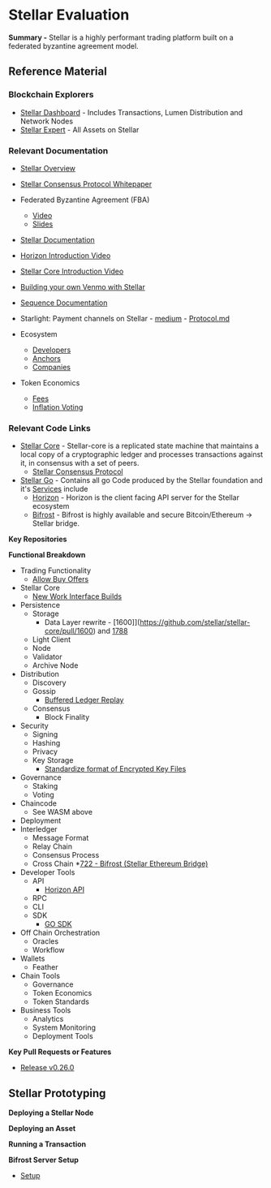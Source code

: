 # Stellar Evaluation
**Summary -** Stellar is a highly performant trading platform built on a federated byzantine agreement model.

## Reference Material

### Blockchain Explorers
* [Stellar Dashboard](https://dashboard.stellar.org/) - Includes Transactions, Lumen Distribution and Network Nodes
* [Stellar Expert](https://stellar.expert/explorer/public/asset/) - All Assets on Stellar



### Relevant Documentation
* [Stellar Overview](https://www.stellar.org/how-it-works/stellar-basics/)
* [Stellar Consensus Protocol Whitepaper](http://citeseerx.ist.psu.edu/viewdoc/download?doi=10.1.1.696.93&amp=&rep=rep1&amp=&type=pdf)
* Federated Byzantine Agreement (FBA)
  * [Video](https://youtu.be/vmwnhZmEZjc?list=PLaZFi8ZkzUvKpy77sxeING5t8PVr2zTLS&t=1733)
  * [Slides](http://www.scs.stanford.edu/15au-cs140/notes/scp.pdf)
* [Stellar Documentation](https://www.stellar.org/developers/guides/)
* [Horizon Introduction Video](https://www.youtube.com/watch?v=AtJ-f6Ih4A4&feature=youtu.be)
* [Stellar Core Introduction Video](https://www.youtube.com/watch?v=pt_mm8S9_WU&feature=youtu.be)
* [Building your own Venmo with Stellar](https://blog.abuiles.com/building-your-own-venmo-with-stellar/)
* [Sequence Documentation](https://dashboard.seq.com/docs)
* Starlight: Payment channels on Stellar - [medium](https://medium.com/interstellar/starlight-payment-channels-on-stellar-3ff833c0d0ca) - [Protocol.md](https://github.com/interstellar/starlight/blob/main/starlight/doc/Protocol.md)
* Ecosystem
  * [Developers](https://www.stellar.org/blog/stellar-build-challenge-7-results)
  * [Anchors](https://www.stellar.org/about/directory#anchors)
  * [Companies](https://www.stellar.org/about/directory#companies)

* Token Economics
  * [Fees](https://www.stellar.org/developers/guides/concepts/fees.html)
  * [Inflation Voting](https://www.stellar.org/developers/guides/concepts/inflation.html)


### Relevant Code Links
* [Stellar Core](https://github.com/stellar/stellar-core) - 
Stellar-core is a replicated state machine that maintains a local copy of a cryptographic ledger and processes transactions against it, in consensus with a set of peers.
  * [Stellar Consensus Protocol](https://github.com/stellar/stellar-core/blob/master/src/scp/readme.md)
* [Stellar Go](https://github.com/stellar/go) - Contains all go Code produced by the Stellar foundation and it's [Services](https://github.com/stellar/go/tree/master/services) include
  * [Horizon](https://github.com/stellar/go/tree/master/services/horizon) - Horizon is the client facing API server for the Stellar ecosystem
  * [Bifrost](https://github.com/stellar/go/tree/master/services/bifrost) - Bifrost is highly available and secure Bitcoin/Ethereum → Stellar bridge.


**Key Repositories**

**Functional Breakdown**
* Trading Functionality
  * [Allow Buy Offers](https://github.com/stellar/stellar-protocol/issues/180)
* Stellar Core
  * [New Work Interface Builds](https://github.com/stellar/stellar-core/pull/1819)
* Persistence
  * Storage
    * Data Layer rewrite - [1600]](https://github.com/stellar/stellar-core/pull/1600) and [1788](https://github.com/stellar/stellar-core/pull/1788)
  * Light Client
  * Node
  * Validator
  * Archive Node
* Distribution
  * Discovery
  * Gossip
    * [Buffered Ledger Replay](https://github.com/stellar/stellar-core/issues/1803)
  * Consensus
    * Block Finality
* Security
  * Signing
  * Hashing
  * Privacy
  * Key Storage
    * [Standardize format of Encrypted Key Files](https://github.com/stellar/stellar-protocol/issues/198)
* Governance
  * Staking
  * Voting
* Chaincode
  * See WASM above
* Deployment
* Interledger
  * Message Format
  * Relay Chain
  * Consensus Process
  * Cross Chain
    *[722 - Bifrost (Stellar Ethereum Bridge)](https://github.com/stellar/go/issues/722)
* Developer Tools
  * API
    * [Horizon API](https://www.stellar.org/developers/horizon/reference/index.html)
  * RPC
  * CLI
  * SDK
    * [GO SDK](https://www.stellar.org/developers/go/reference/index.html)
* Off Chain Orchestration
  * Oracles
  * Workflow
* Wallets
  * Feather
* Chain Tools
  * Governance
  * Token Economics
  * Token Standards
* Business Tools
  * Analytics
  * System Monitoring 
  * Deployment Tools

**Key Pull Requests or Features**
* [Release v0.26.0](https://github.com/tendermint/tendermint/pull/2726)

## Stellar Prototyping

**Deploying a Stellar Node**

**Deploying an Asset**

**Running a Transaction**

**Bifrost Server Setup**
* [Setup](https://www.stellar.org/developers/guides/walkthroughs/bifrost-server-setup.html)

